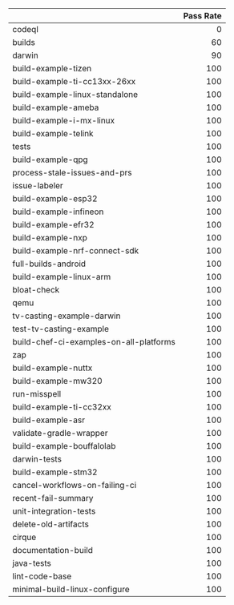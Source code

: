 |                                         |   Pass Rate |
|:----------------------------------------|------------:|
| codeql                                  |           0 |
| builds                                  |          60 |
| darwin                                  |          90 |
| build-example-tizen                     |         100 |
| build-example-ti-cc13xx-26xx            |         100 |
| build-example-linux-standalone          |         100 |
| build-example-ameba                     |         100 |
| build-example-i-mx-linux                |         100 |
| build-example-telink                    |         100 |
| tests                                   |         100 |
| build-example-qpg                       |         100 |
| process-stale-issues-and-prs            |         100 |
| issue-labeler                           |         100 |
| build-example-esp32                     |         100 |
| build-example-infineon                  |         100 |
| build-example-efr32                     |         100 |
| build-example-nxp                       |         100 |
| build-example-nrf-connect-sdk           |         100 |
| full-builds-android                     |         100 |
| build-example-linux-arm                 |         100 |
| bloat-check                             |         100 |
| qemu                                    |         100 |
| tv-casting-example-darwin               |         100 |
| test-tv-casting-example                 |         100 |
| build-chef-ci-examples-on-all-platforms |         100 |
| zap                                     |         100 |
| build-example-nuttx                     |         100 |
| build-example-mw320                     |         100 |
| run-misspell                            |         100 |
| build-example-ti-cc32xx                 |         100 |
| build-example-asr                       |         100 |
| validate-gradle-wrapper                 |         100 |
| build-example-bouffalolab               |         100 |
| darwin-tests                            |         100 |
| build-example-stm32                     |         100 |
| cancel-workflows-on-failing-ci          |         100 |
| recent-fail-summary                     |         100 |
| unit-integration-tests                  |         100 |
| delete-old-artifacts                    |         100 |
| cirque                                  |         100 |
| documentation-build                     |         100 |
| java-tests                              |         100 |
| lint-code-base                          |         100 |
| minimal-build-linux-configure           |         100 |